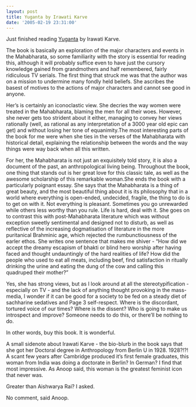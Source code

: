 ```yaml
---
layout: post
title: Yuganta by Irawati Karve
date: '2005-02-19 23:31:00'
---
```


Just finished reading <a href="http://www.fabmall.com/Stores/misc/frmMainFrame.asp?Files=FDL&amp;catalogId=Books&amp;ProductId=8125014241&amp;ActualCatalog=Books" target="_blank">Yuganta</a> by Irawati Karve. 

The book is basically an exploration of the major characters and events in the Mahabharata, so some familiarity with the story is essential for reading this, although it will probably suffice even to have just the cursory knowledge gained from grandmothers and half remembered, fairly ridiculous TV serials. The first thing that struck me was that the author was on a mission to undermine many fondly held beliefs. She ascribes the basest of motives to the actions of major characters and cannot see good in anyone. 

Her&rsquo;s is certainly an iconoclastic view. She decries the way women were treated in the Mahabharata, blaming the men for all their woes. However, she never gets too strident about it either, managing to convey her views rationally (well, as rational as any interpretation of a 3000 year old epic can get) and without losing her tone of equanimity.The most interesting parts of the book for me were when she ties in the verses of the Mahabharata with historical detail, explaining the relationship between the words and the way things were way back when all this written. 

For her, the Mahabharata is not just an exquisitely told story, it is also a document of the past, an anthropological living being. Throughout the book, one thing that stands out is her great love for this classic tale, as well as the awesome scholarship of this remarkable woman.She ends the book with a particularly poignant essay. She says that the Mahabharata is a thing of great beauty, and the most beautiful thing about it is its philosophy that in a world where everything is open-ended, undecided, fragile, the thing to do is to get on with it. Not everything is pleasant. Sometimes you go unrewarded while others less worthy than you rule. Life is hard, deal with it. She goes on to contrast this with post-Mahabharata literature which was without exception sweetly sentimental and designed not to disturb, as well as reflective of the increasing dogmatisation of literature in the more puritanical Brahminic age, which rejected the rumbunctiousness of the earler ethos. She writes one sentence that makes me shiver - &ldquo;How did we accept the dreamy escapism of bhakti or blind hero worship after having faced and thought undauntingly of the hard realities of life? How did the people who used to eat all meats, including beef, find satisfaction in ritually drinking the urine and eating the dung of the cow and calling this quadruped their mother?&rdquo;

Yes, she has strong views, but as I look around at all the stereotypification - especially on TV - and the lack of anything thought provoking in the mass-media, I wonder if it can be good for a society to be fed on a steady diet of sachharine sedatives and Page 3 self-respect. Where is the discordant, tortured voice of our times? Where is the dissent? Who is going to make us introspect and improve? Someone needs to do this, or there&rsquo;ll be nothing to do.

In other words, buy this book. It is wonderful.

A small sidenote about Irawati Karve - the bio-blurb in the book says that she got her Doctoral degree in Anthropology from Berlin U in 1928. 1928?!?! A scant few years after Cambridge produced it&rsquo;s first female graduates, this woman from India was doing a doctorate in Berlin? In German? I find that most impressive. As Anoop said, this woman is the greatest feminist icon that never was.

Greater than Aishwarya Rai? I asked.

No comment, said Anoop. 
